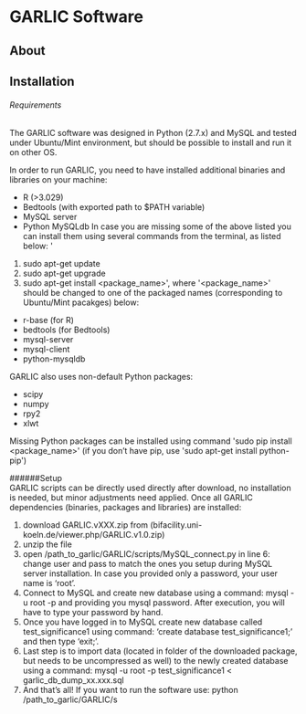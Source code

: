# GARLIC Software
## About
## Installation
###### Requirements

The GARLIC software was designed in Python (2.7.x) and MySQL and tested under Ubuntu/Mint environment, but should be possible to install and run it on other OS.

In order to run GARLIC, you need to have installed additional binaries and libraries on your machine:
* R (>3.029)
* Bedtools (with exported path to $PATH variable)
* MySQL server
* Python MySQLdb
In case you are missing some of the above listed you can install them using several commands from the terminal, as listed below:
'
1. sudo apt-get update
2. sudo apt-get upgrade
3. sudo apt-get install <package_name>', 
where '<package_name>' should be changed to one of the packaged names (corresponding to Ubuntu/Mint pacakges) below:
* r-base  (for R)
* bedtools (for Bedtools)
* mysql-server
* mysql-client
* python-mysqldb	

GARLIC also uses non-default Python packages:
* scipy
* numpy
* rpy2
* xlwt

Missing Python packages can be installed using command 'sudo pip install <package_name>' (if you don’t have pip, use 'sudo apt-get install python-pip')

######Setup   
GARLIC scripts can be directly used directly after download, no installation is needed, but minor adjustments need applied. 
Once all GARLIC dependencies (binaries, packages and libraries) are installed:
1. download GARLIC.vXXX.zip from (bifacility.uni-koeln.de/viewer.php/GARLIC.v1.0.zip)
2. unzip the file
3. open /path_to_garlic/GARLIC/scripts/MySQL_connect.py
in line 6: change user and pass to match the ones you setup during MySQL server installation. In case you provided only a password, your user name is ‘root’.
4. Connect to MySQL and create new database using a command: mysql -u root -p and providing you mysql password. After execution, you will have to type your password by hand. 
5. Once you have logged in to MySQL create new database called test_significance1 using command: ‘create database test_significance1;’ and then type ‘exit;’.
6. Last step is to import data (located in folder of the downloaded package, but needs to be uncompressed as well) to the newly created database using a command: mysql -u root -p test_significance1 < garlic_db_dump_xx.xxx.sql
7. And that’s all! If you want to run the software use:  python /path_to_garlic/GARLIC/s
